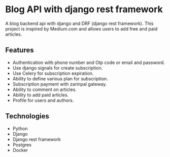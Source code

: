 
# Blog API with django rest framework

A blog backend api with django and DRF (django rest framework). This project is inspired by Medium.com and allows users to add free and paid articles.



## Features
- Authentication with phone number and Otp code or email and password.
- Use django signals for create subscription.
- Use Celery for subscription expiration.
- Ability to define various plan for subscription.
- Subscription payment with zarinpal gateway.
- Ability to comment on articles.
- Ability to add paid articles.
- Profile for users and authors.



## Technologies
- Python
- Django
- Django rest framework
- Postgres
- Docker
